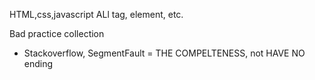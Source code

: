 HTML,css,javascript ALl tag, element, etc.

Bad practice collection 
+ Stackoverflow, SegmentFault
= THE COMPELTENESS, not HAVE NO ending

